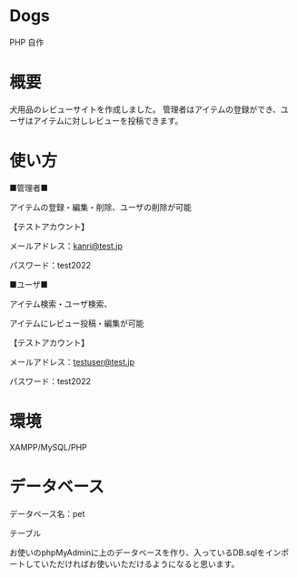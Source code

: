# Dogs
PHP 自作
# 概要
犬用品のレビューサイトを作成しました。
管理者はアイテムの登録ができ、ユーザはアイテムに対しレビューを投稿できます。
# 使い方
■管理者■

アイテムの登録・編集・削除、ユーザの削除が可能

【テストアカウント】

メールアドレス：kanri@test.jp

パスワード：test2022


■ユーザ■

アイテム検索・ユーザ検索、

アイテムにレビュー投稿・編集が可能

【テストアカウント】

メールアドレス：testuser@test.jp

パスワード：test2022

# 環境

XAMPP/MySQL/PHP

# データベース

データベース名：pet

テーブル

お使いのphpMyAdminに上のデータベースを作り、入っているDB.sqlをインポートしていただければお使いいただけるようになると思います。
